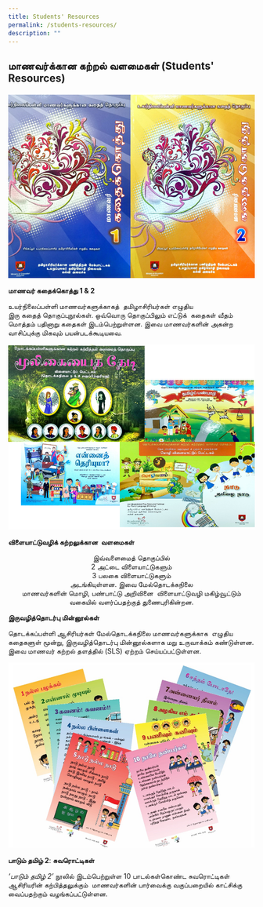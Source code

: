 ```yaml
---
title: Students' Resources
permalink: /students-resources/
description: ""
---
```

## மாணவர்க்கான கற்றல் வளமைகள் (Students' Resources)


![உயர்நிலைப்பள்ளி மாணவர்களுக்காகத்  தமிழாசிரியர்கள் எழுதிய](/images/001storycompilation.png)

**மாணவர் கதைக்கொத்து 1 &amp; 2**

உயர்நிலைப்பள்ளி மாணவர்களுக்காகத்&nbsp; தமிழாசிரியர்கள் எழுதிய  
இரு கதைத் தொகுப்புநூல்கள். ஒவ்வொரு தொகுப்பிலும் எட்டுக்&nbsp; கதைகள் வீதம் மொத்தம் பதினாறு கதைகள் இடம்பெற்றுள்ளன. இவை மாணவர்களின் அகன்ற வாசிப்புக்கு மிகவும் பயன்படக்கூடியவை.

![edu play (2)](/images/001nsandksn.png)

**விளையாட்டுவழிக் கற்றலுக்கான&nbsp; வளமைகள்**<br>
<p style="text-align: center">இவ்வளைமைத் தொகுப்பில்<br>  
2 அட்டை விளையாட்டுகளும்<br>
3 பலகை விளையாட்டுகளும்<br> அடங்கியுள்ளன. இவை மேல்தொடக்கநிலை<br> மாணவர்களின் மொழி, பண்பாட்டு    அறிவினை&nbsp; விளையாட்டுவழி மகிழ்வூட்டும் வகையில் வளர்ப்பதற்குத் துணைபுரிகின்றன.



**இருவழித்தொடர்பு மின்னூல்கள்**

தொடக்கப்பள்ளி ஆசிரியர்கள் மேல்தொடக்கநிலை மாணவர்களுக்காக &nbsp;எழுதிய கதைகளுள் மூன்று, இருவழித்தொடர்பு மின்னூல்களாக மறு உருவாக்கம் கண்டுள்ளன. இவை மாணவர் கற்றல் தளத்தில் (SLS) ஏற்றம் செய்யப்பட்டுள்ளன.

![Songs (2)](/images/001jdksaldjsakldh.png)

**பாடும் தமிழ் 2**:
**சுவரொட்டிகள்**

_‘பாடும் தமிழ் 2’_&nbsp;நூலில் இடம்பெற்றுள்ள 10 பாடல்கள்கொண்ட சுவரொட்டிகள் ஆசிரியரின் கற்பித்தலுக்கும்&nbsp; மாணவர்களின் பார்வைக்கு வகுப்பறையில் காட்சிக்கு வைப்பதற்கும் வழங்கப்பட்டுள்ளன.</p>